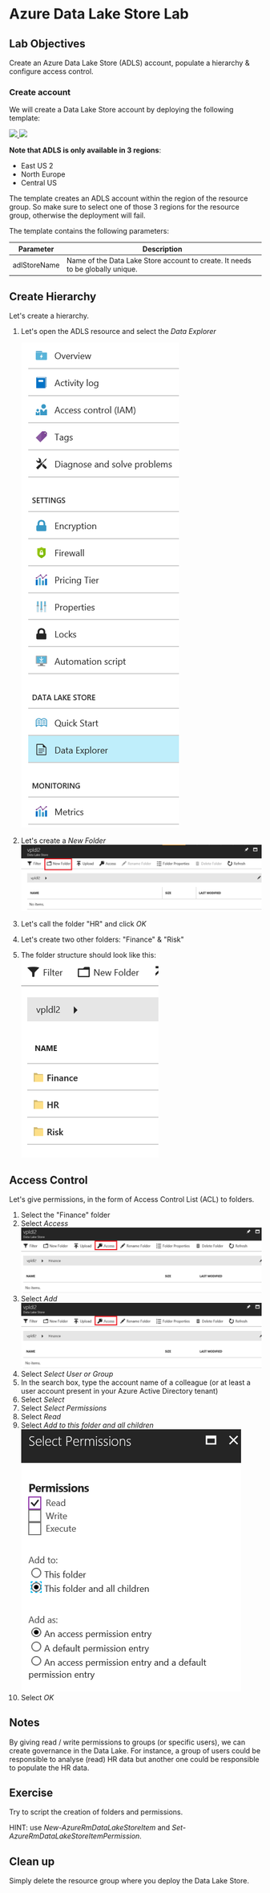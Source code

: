 # Azure Data Lake Store Lab

## Lab Objectives

Create an Azure Data Lake Store (ADLS) account, populate a hierarchy & configure access control.

### Create account

We will create a Data Lake Store account by deploying the following template:

<a href="https://portal.azure.com/#create/Microsoft.Template/uri/https%3A%2F%2Fraw.githubusercontent.com%2Fvplauzon%2Fazure-training%2Fmaster%2Fiaas-training%2F2.1%20-%20Data%20Lake%20Store%2FADLS.json"
target="_blank">
    <img src="http://azuredeploy.net/deploybutton.png"/>
</a>
<a href="http://armviz.io/#/?load=https%3A%2F%2Fraw.githubusercontent.com%2Fvplauzon%2Fazure-training%2Fmaster%2Fiaas-training%2F2.1%20-%20Data%20Lake%20Store%2FADLS.json" target="_blank">
    <img src="http://armviz.io/visualizebutton.png"/>
</a>

**Note that ADLS is only available in 3 regions**:
* East US 2
* North Europe
* Central US

The template creates an ADLS account within the region of the resource group.  So make sure to select one of those 3 regions for the resource group, otherwise the deployment will fail.

The template contains the following parameters:



Parameter | Description
--- | ---
adlStoreName | Name of the Data Lake Store account to create.  It needs to be globally unique.

## Create Hierarchy

Let's create a hierarchy.

1. Let's open the ADLS resource and select the *Data Explorer*

    ![](images/DataExplorer.PNG)
1. Let's create a *New Folder*
![](images/NewFolder.png)
1. Let's call the folder "HR" and click *OK*
1. Let's create two other folders:  "Finance" & "Risk"
1. The folder structure should look like this:
![](images/3Folders.PNG)

## Access Control

Let's give permissions, in the form of Access Control List (ACL) to folders.

1. Select the "Finance" folder
1. Select *Access*
![](images/Access.png)
1. Select *Add*
![](images/Access.png)
1. Select *Select User or Group*
1. In the search box, type the account name of a colleague (or at least a user account present in your Azure Active Directory tenant)
1. Select *Select*
1. Select *Select Permissions*
1. Select *Read*
1. Select *Add to this folder and all children*
![](images/Permissions.PNG)
1. Select *OK*
   

## Notes

By giving read / write permissions to groups (or specific users), we can create governance in the Data Lake.  For instance, a group of users could be responsible to analyse (read) HR data but another one could be responsible to populate the HR data.

## Exercise

Try to script the creation of folders and permissions.

HINT:  use <i>New-AzureRmDataLakeStoreItem</i> and <i>Set-AzureRmDataLakeStoreItemPermission</i>.

## Clean up

Simply delete the resource group where you deploy the Data Lake Store.
